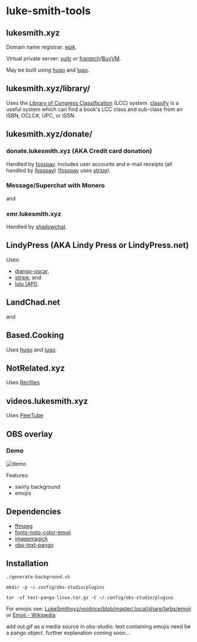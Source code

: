 # luke-smith-tools

## lukesmith.xyz
Domain name registrar: [epik](https://www.epik.com).

Virtual private server: [vultr](https://www.vultr.com) or [frantech](https://my.frantech.ca)/[BuyVM](https://buyvm.net).

May be built using [hugo](https://gohugo.io/) and [lugo](https://github.com/lukesmithxyz/lugo).

## lukesmith.xyz/library/
Uses the [Library of Congress Classification](https://wikipedia.org/wiki/Library_of_Congress_Classification#Classification) (LCC) system. [classify](http://classify.oclc.org/classify2/) is a useful system which can find a book's LCC class and sub-class from an ISBN, OCLC#, UPC, or ISSN.

## lukesmith.xyz/donate/
### donate.lukesmith.xyz (AKA Credit card donation)
Handled by [fosspay](https://git.sr.ht/~sircmpwn/fosspay). Includes user accounts and e-mail receipts (all handled by [fosspay](https://git.sr.ht/~sircmpwn/fosspay)) ([fosspay](https://git.sr.ht/~sircmpwn/fosspay) uses [stripe](https://stripe.com)).

### Message/Superchat with Monero
and
### xmr.lukesmith.xyz
Handled by [shadowchat](https://github.com/lukesmithxyz/shadowchat).

## LindyPress (AKA Lindy Press or LindyPress.net)
Uses:
- [django-oscar](https://github.com/django-oscar/django-oscar),
- [stripe](https://stripe.com), and
- [lulu (API)](https://www.lulu.com/sell/sell-on-your-site/print-api).

## LandChad.net
and
## Based.Cooking
Uses [hugo](https://gohugo.io/) and [lugo](https://github.com/lukesmithxyz/lugo).

## NotRelated.xyz
Uses [Recfiles](https://wikipedia.org/wiki/Recfiles)

## videos.lukesmith.xyz
Uses [PeerTube](https://github.com/chocobozzz/peertube)

## OBS overlay
### Demo
![demo](https://github.com/tomhonour/luke-smith-obs-overlay/blob/main/demo.gif)

Features:
- swirly background
- emojis

## Dependencies
- [ffmpeg](https://github.com/FFmpeg/FFmpeg)
- [fonts-noto-color-emoji](https://tracker.debian.org/pkg/fonts-noto-color-emoji)
- [imagemagick](https://github.com/ImageMagick/ImageMagick)
- [obs-text-pango](https://github.com/kkartaltepe/obs-text-pango)

## Installation
```
./generate-background.sh
```
```
mkdir -p ~/.config/obs-studio/plugins
```
```
tar -xf text-pango-linux.tar.gz -C ~/.config/obs-studio/plugins
```

For emojis see:
[LukeSmithxyz/voidrice/blob/master/.local/share/larbs/emoji](https://github.com/LukeSmithxyz/voidrice/blob/master/.local/share/larbs/emoji)
or
[Emoji - Wikipedia](https://wikipedia.org/wiki/Emoji)

add out.gif as a media source in obs-studio.
text containing emojis need be a pango object.
further explanation coming soon...